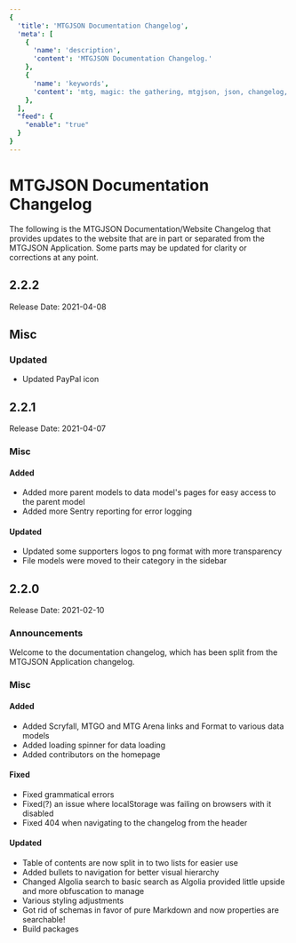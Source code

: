 ```yaml
---
{
  'title': 'MTGJSON Documentation Changelog',
  'meta': [
    {
      'name': 'description',
      'content': 'MTGJSON Documentation Changelog.'
    },
    {
      'name': 'keywords',
      'content': 'mtg, magic: the gathering, mtgjson, json, changelog, docs, docs changelog',
    },
  ],
  "feed": {
    "enable": "true"
  }
}
---
```


# MTGJSON Documentation Changelog
The following is the MTGJSON Documentation/Website Changelog that provides updates to the website that are in part or separated from the MTGJSON Application. Some parts may be updated for clarity or corrections at any point.

## 2.2.2
Release Date: 2021-04-08

## Misc

### Updated
- Updated PayPal icon

## 2.2.1
Release Date: 2021-04-07

### Misc

#### Added
- Added more parent models to data model's pages for easy access to the parent model
- Added more Sentry reporting for error logging

#### Updated
- Updated some supporters logos to png format with more transparency
- File models were moved to their category in the sidebar

## 2.2.0
Release Date: 2021-02-10

### Announcements
Welcome to the documentation changelog, which has been split from the MTGJSON Application changelog.

### Misc
#### Added
- Added Scryfall, MTGO and MTG Arena links and Format to various data models
- Added loading spinner for data loading
- Added contributors on the homepage
#### Fixed
- Fixed grammatical errors
- Fixed(?) an issue where localStorage was failing on browsers with it disabled
- Fixed 404 when navigating to the changelog from the header
#### Updated
- Table of contents are now split in to two lists for easier use
- Added bullets to navigation for better visual hierarchy
- Changed Algolia search to basic search as Algolia provided little upside and more obfuscation to manage
- Various styling adjustments
- Got rid of schemas in favor of pure Markdown and now properties are searchable!
- Build packages
